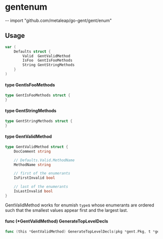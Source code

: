 # gentenum
--
    import "github.com/metaleap/go-gent/gent/enum"


## Usage

```go
var (
	Defaults struct {
		Valid  GentValidMethod
		IsFoo  GentIsFooMethods
		String GentStringMethods
	}
)
```

#### type GentIsFooMethods

```go
type GentIsFooMethods struct {
}
```


#### type GentStringMethods

```go
type GentStringMethods struct {
}
```


#### type GentValidMethod

```go
type GentValidMethod struct {
	DocComment string

	// Defaults.Valid.MethodName
	MethodName string

	// first of the enumerants
	IsFirstInvalid bool

	// last of the enumerants
	IsLastInvalid bool
}
```

GentValidMethod works for enumish `type`s whose enumerants are ordered such that
the smallest values appear first and the largest last.

#### func (*GentValidMethod) GenerateTopLevelDecls

```go
func (this *GentValidMethod) GenerateTopLevelDecls(pkg *gent.Pkg, t *gent.Type) (tlDecls []gs.IEmit)
```
